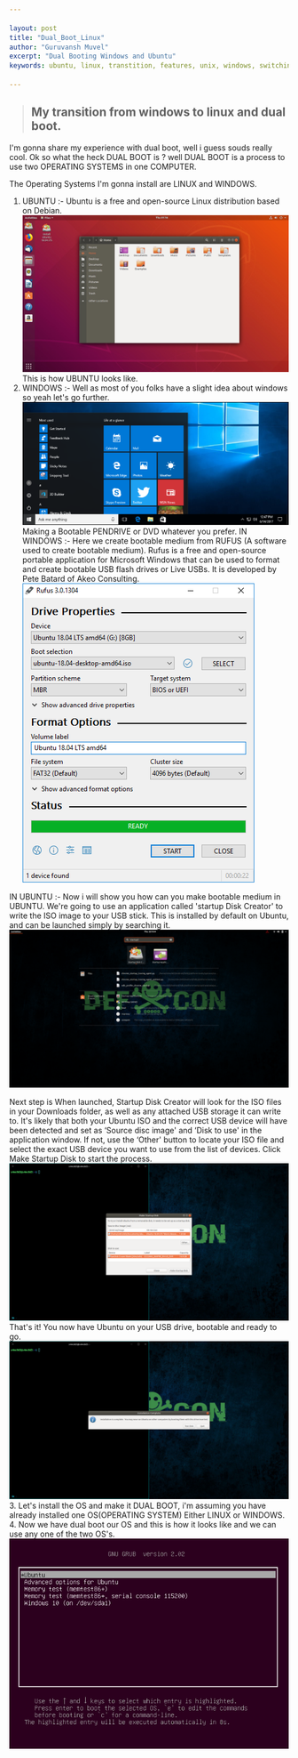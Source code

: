 ```yaml
---

layout:	post
title: "Dual_Boot_Linux"
author: "Guruvansh Muvel"
excerpt: "Dual Booting Windows and Ubuntu"
keywords: ubuntu, linux, transtition, features, unix, windows, switching, comparison

---
```



> ## My transition from windows to linux and dual boot.

I'm gonna share my experience with dual boot, well i guess souds really cool.
Ok so what the heck DUAL BOOT is ? well DUAL BOOT is a process to use two OPERATING SYSTEMS in one COMPUTER.

The Operating Systems I'm gonna install are LINUX and WINDOWS.
1. UBUNTU :- Ubuntu is a free and open-source Linux distribution based on Debian.
![A screenshot of my laptop](/assets/images/Shifting-to-Ubuntu/ubuntu.jpg) 
This is how UBUNTU looks like.
2. WINDOWS :- Well as most of you folks have a slight idea about windows so yeah let's go further.
![A screenshot of my laptop](/assets/images/Shifting-to-Ubuntu/windows.png)
Making a Bootable PENDRIVE or DVD whatever you prefer.
IN WINDOWS :- Here we create bootable medium from RUFUS (A software used to create bootable medium).
Rufus is a free and open-source portable application for Microsoft Windows that can be used to format and create bootable USB flash drives or Live USBs.
It is developed by Pete Batard of Akeo Consulting.
![A screenshot of my laptop](/assets/images/Shifting-to-Ubuntu/rufus_en.png)

IN UBUNTU :- Now i will show you how can you make bootable medium in UBUNTU.
We're going to use an application called 'startup Disk Creator' to write the ISO image to your USB stick.
This is installed by default on Ubuntu, and can be launched simply by searching it.
![A screenshot of my laptop](/assets/images/Shifting-to-Ubuntu/startup.png)

Next step is When launched, Startup Disk Creator will look for the ISO files in your Downloads folder, as well as any attached USB storage it can write to.
It's likely that both your Ubuntu ISO and the correct USB device will have been detected and set as ‘Source disc image' and ‘Disk to use' in the application window. If not, use the ‘Other' button to locate your ISO file and select the exact USB device you want to use from the list of devices.
Click Make Startup Disk to start the process.
![A screenshot of my laptop](/assets/images/Shifting-to-Ubuntu/openstartup.png)
That's it! You now have Ubuntu on your USB drive, bootable and ready to go.
![A screenshot of my laptop](/assets/images/Shifting-to-Ubuntu/confirm.png)
3. Let's install the OS and make it DUAL BOOT, i'm assuming you have already installed one OS(OPERATING SYSTEM) Either LINUX or WINDOWS.
4. Now we have dual boot our OS and this is how it looks like and we can use any one of the two OS's.
![A screenshot of my laptop](/assets/images/Shifting-to-Ubuntu/dual_boot.png)
